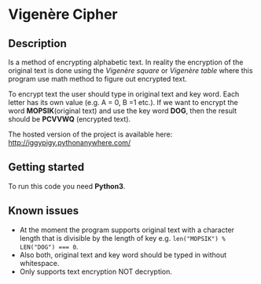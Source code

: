 # Vigenère Cipher

## Description

Is a method of encrypting alphabetic text. In reality the encryption of the original text is done using the _Vigenère square_ or _Vigenère table_ where this program use math method to figure out encrypted text.

To encrypt text the user should type in original text and key word. Each letter has its own value (e.g. A = 0, B =1 etc.). If we want to encrypt the word **MOPSIK**(original text) and use the key word **DOG**, then the result should be **PCVVWQ** (encrypted text).

The hosted version of the project is available here: http://iggypigy.pythonanywhere.com/

## Getting started

To run this code you need **Python3**.

## Known issues

- At the moment the program supports original text with a character length that is divisible by the length of key e.g. `len("MOPSIK") % LEN("DOG") === 0`.
- Also both, original text and key word should be typed in without whitespace.
- Only supports text encryption NOT decryption.
